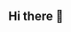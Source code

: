 ## Hi there 👋

<!--
**isabeliLosch/IsabeliLosch** is a ✨ _special_ ✨ repository because its `README.md` (this file) appears on your GitHub profile.

Here are some ideas to get you started:

- 🔭 I didn't want to be doing this shit
